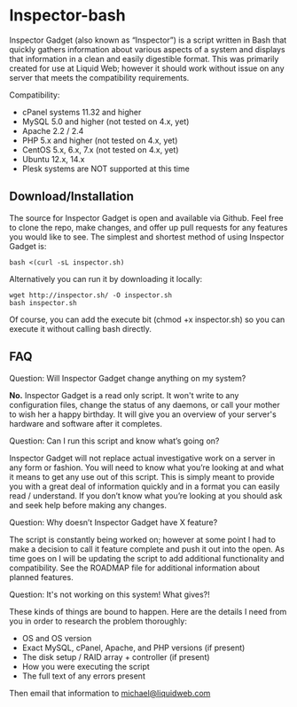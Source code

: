 Inspector-bash
====

Inspector Gadget (also known as “Inspector”) is a script written in Bash that quickly gathers information about various aspects of a system and displays that information in a clean and easily digestible format. This was primarily created for use at Liquid Web; however it should work without issue on any server that meets the compatibility requirements.

Compatibility:

* cPanel systems 11.32 and higher
* MySQL 5.0 and higher (not tested on 4.x, yet)
* Apache 2.2 / 2.4
* PHP 5.x and higher (not tested on 4.x, yet)
* CentOS 5.x, 6.x, 7.x (not tested on 4.x, yet)
* Ubuntu 12.x, 14.x
* Plesk systems are NOT supported at this time

Download/Installation
--

The source for Inspector Gadget is open and available via Github. Feel free to clone the repo, make changes, and offer up pull requests for any features you would like to see. The simplest and shortest method of using Inspector Gadget is:

    bash <(curl -sL inspector.sh)

Alternatively you can run it by downloading it locally:

    wget http://inspector.sh/ -O inspector.sh
    bash inspector.sh

Of course, you can add the execute bit (chmod +x inspector.sh) so you can execute it without calling bash directly.

FAQ
--

Question: Will Inspector Gadget change anything on my system?

**No.** Inspector Gadget is a read only script. It won't write to any configuration files, change the status of any daemons, or call your mother to wish her a happy birthday. It will give you an overview of your server's hardware and software after it completes.

Question: Can I run this script and know what’s going on?

Inspector Gadget will not replace actual investigative work on a server in any form or fashion. You will need to know what you’re looking at and what it means to get any use out of this script. This is simply meant to provide you with a great deal of information quickly and in a format you can easily read / understand. If you don’t know what you’re looking at you should ask and seek help before making any changes.

Question: Why doesn’t Inspector Gadget have X feature?

The script is constantly being worked on; however at some point I had to make a decision to call it feature complete and push it out into the open. As time goes on I will be updating the script to add additional functionality and compatibility. See the ROADMAP file for additional information about planned features.

Question: It's not working on this system! What gives?!

These kinds of things are bound to happen. Here are the details I need from you in order to research the problem thoroughly:

* OS and OS version
* Exact MySQL, cPanel, Apache, and PHP versions (if present)
* The disk setup / RAID array + controller (if present)
* How you were executing the script
* The full text of any errors present

Then email that information to michael@liquidweb.com
